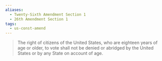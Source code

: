 ```yaml
---
aliases:
  - Twenty-Sixth Amendment Section 1
  - 26th Amendment Section 1
tags:
  - us-const-amend
---
```

> The right of citizens of the United States, who are eighteen years of age or older, to vote shall not be denied or abridged by the United States or by any State on account of age.

